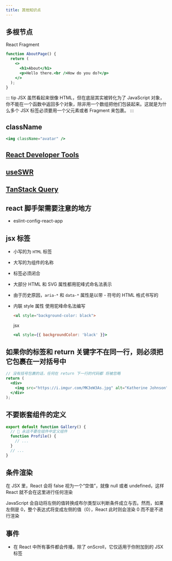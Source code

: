 ```yaml
---
title: 其他知识点
---
```


## 多根节点

React Fragment

```jsx
function AboutPage() {
  return (
    <>
      <h1>About</h1>
      <p>Hello there.<br />How do you do?</p>
    </>
  );
}
```

::: tip
JSX 虽然看起来很像 HTML，但在底层其实被转化为了 JavaScript 对象，你不能在一个函数中返回多个对象，除非用一个数组把他们包装起来。这就是为什么多个 JSX 标签必须要用一个父元素或者 Fragment 来包裹。
:::

## className

```jsx
<img className="avatar" />
```

## [React Developer Tools](https://chrome.google.com/webstore/detail/react-developer-tools/fmkadmapgofadopljbjfkapdkoienihi?hl=en)

## [useSWR](https://swr.vercel.app/zh-CN)

## [TanStack Query](https://tanstack.com/query/latest)

## react 脚手架需要注意的地方

- eslint-config-react-app

## jsx 标签

- 小写的为 `HTML` 标签
- 大写的为组件的名称
- 标签必须闭合
- 大部分 HTML 和 SVG 属性都用驼峰式命名法表示
- 由于历史原因，`aria-*` 和 `data-*` 属性是以带 - 符号的 HTML 格式书写的
- 内联 style 属性 使用驼峰命名法编写

    ```html
    <ul style="background-color: black">
    ```

    jsx

    ```jsx
    <ul style={{ backgroundColor: 'black' }}>
    ```

## 如果你的标签和 return 关键字不在同一行，则必须把它包裹在一对括号中

```jsx
// 没有括号包裹的话，任何在 return 下一行的代码都 将被忽略
return (
  <div>
    <img src="https://i.imgur.com/MK3eW3As.jpg" alt="Katherine Johnson" />
  </div>
);
```

## 不要嵌套组件的定义

```jsx
export default function Gallery() {
  // 🔴 永远不要在组件中定义组件
  function Profile() {
    // ...
  }
  // ...
}
```

## 条件渲染

在 JSX 里，React 会将 false 视为一个“空值”，就像 null 或者 undefined，这样 React 就不会在这里进行任何渲染

JavaScript 会自动将左侧的值转换成布尔类型以判断条件成立与否。然而，如果左侧是 0，整个表达式将变成左侧的值（0），React 此时则会渲染 0 而不是不进行渲染

## 事件

- 在 React 中所有事件都会传播，除了 onScroll，它仅适用于你附加到的 JSX 标签
